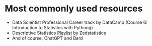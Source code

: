 # Most commonly used resources
- Data Scientist Professional Career track by DataCamp (Course 6: Introduction to Statistics with Pythong)
- Descriptive Statistics [Playlist](https://www.youtube.com/playlist?list=PLTNMv857s9WVStKLco6ZBOsfSGXzJ1L0f) by Zedstatistics
- And of course, ChatGPT and Bard
